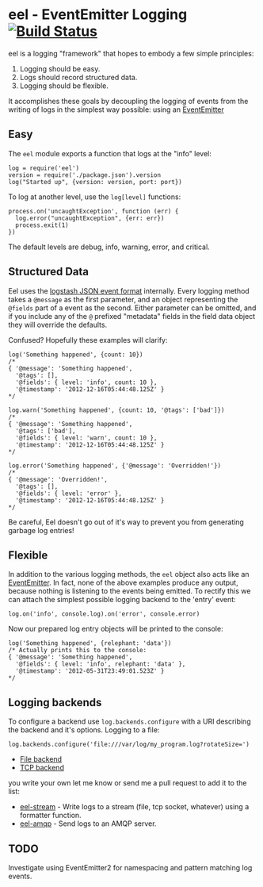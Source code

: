 # eel - EventEmitter Logging [![Build Status](https://secure.travis-ci.org/BetSmartMedia/node-eel.png?branch=master)](http://travis-ci.org/BetSmartMedia/node-eel)

eel is a logging "framework" that hopes to embody a few simple principles:

1. Logging should be easy.
2. Logs should record structured data.
3. Logging should be flexible.

It accomplishes these goals by decoupling the logging of events from the writing
of logs in the simplest way possible: using an
[EventEmitter][EventEmitter]


## Easy

The `eel` module exports a function that logs at the "info" level:

    log = require('eel')
    version = require('./package.json').version
    log("Started up", {version: version, port: port})

To log at another level, use the `log[level]` functions:

    process.on('uncaughtException', function (err) {
      log.error("uncaughtException", {err: err})
      process.exit(1)
    })

The default levels are debug, info, warning, error, and critical.


## Structured Data

Eel uses the [logstash JSON event format][ls_format] internally. Every logging
method takes a `@message` as the first parameter, and an object representing
the `@fields` part of a event as the second. Either parameter can be omitted,
and if you include any of the `@` prefixed "metadata" fields in the field data
object they will override the defaults.

Confused? Hopefully these examples will clarify:

    log('Something happened', {count: 10})
    /*
    { '@message': 'Something happened',
      '@tags': [],
      '@fields': { level: 'info', count: 10 },
      '@timestamp': '2012-12-16T05:44:48.125Z' }
    */

    log.warn('Something happened', {count: 10, '@tags': ['bad']})
    /*
    { '@message': 'Something happened',
      '@tags': ['bad'],
      '@fields': { level: 'warn', count: 10 },
      '@timestamp': '2012-12-16T05:44:48.125Z' }
    */

    log.error('Something happened', {'@message': 'Overridden!'})
    /*
    { '@message': 'Overridden!',
      '@tags': [],
      '@fields': { level: 'error' },
      '@timestamp': '2012-12-16T05:44:48.125Z' }
    */

Be careful, Eel doesn't go out of it's way to prevent you from generating
garbage log entries!


## Flexible

In addition to the various logging methods, the `eel` object also acts like an
[EventEmitter][EventEmitter]. In fact, none of the above examples produce any
output, because nothing is listening to the events being emitted. To rectify
this we can attach the simplest possible logging backend to the 'entry' event:

    log.on('info', console.log).on('error', console.error)

Now our prepared log entry objects will be printed to the console:

    log('Something happened', {relephant: 'data'})
    /* Actually prints this to the console:
    { '@message': 'Something happened',
      '@fields': { level: 'info', relephant: 'data' },
      '@timestamp': '2012-05-31T23:49:01.523Z' }
    */

## Logging backends


To configure a backend use `log.backends.configure` with a URI describing the
backend and it's options. Logging to a file:

    log.backends.configure('file:///var/log/my_program.log?rotateSize=')

* [File backend](https://github.com/BetSmartMedia/node-eel/blob/master/backends/file.md)
* [TCP backend](https://github.com/BetSmartMedia/node-eel/blob/master/backends/tcp.md)

you write your own let me know or send me a pull request to add it to the list:

* [eel-stream](http://github.com/BetSmartMedia/node-eel-stream) - Write logs to a
  stream (file, tcp socket, whatever) using a formatter function.
* [eel-amqp](http://github.com/BetSmartMedia/node-eel-amqp) - Send logs to an AMQP
  server.

## TODO

Investigate using EventEmitter2 for namespacing and pattern matching log events.

[EventEmitter]: (http://nodejs.org/api/events.html#events_class_events_eventemitter)
[ls_format]: (https://github.com/logstash/logstash/wiki/logstash%27s-internal-message-format)
